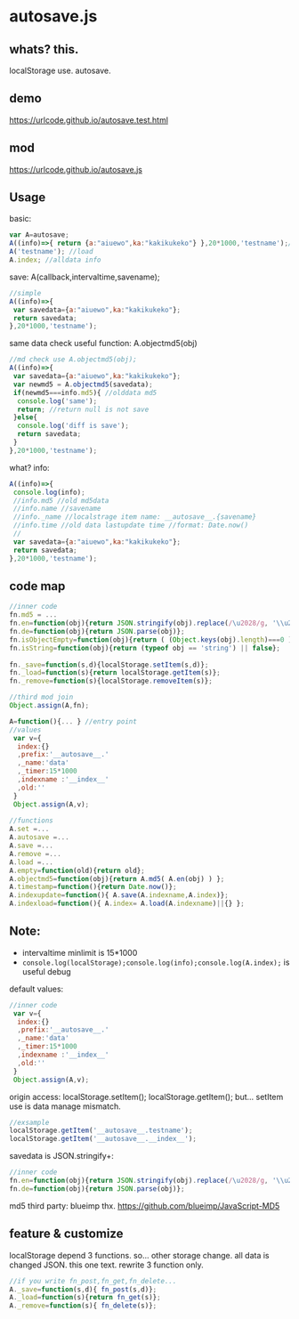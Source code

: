 # autosave.js
## whats? this.
 localStorage use. autosave.
## demo
https://urlcode.github.io/autosave.test.html

## mod
https://urlcode.github.io/autosave.js

## Usage
basic:
```js
var A=autosave;
A((info)=>{ return {a:"aiuewo",ka:"kakikukeko"} },20*1000,'testname');//save
A('testname'); //load
A.index; //alldata info
```
save: A(callback,intervaltime,savename);
```js
//simple
A((info)=>{
 var savedata={a:"aiuewo",ka:"kakikukeko"};
 return savedata;
},20*1000,'testname');
```
same data check useful function: A.objectmd5(obj)
```js
//md check use A.objectmd5(obj);
A((info)=>{
 var savedata={a:"aiuewo",ka:"kakikukeko"};
 var newmd5 = A.objectmd5(savedata);
 if(newmd5===info.md5){ //olddata md5
  console.log('same');
  return; //return null is not save
 }else{
  console.log('diff is save');
  return savedata;
 }
},20*1000,'testname');

```
what? info:
```js
A((info)=>{
 console.log(info);
 //info.md5 //old md5data
 //info.name //savename
 //info._name //localstrage item name: __autosave__.{savename} 
 //info.time //old data lastupdate time //format: Date.now() 
 //
 var savedata={a:"aiuewo",ka:"kakikukeko"};
 return savedata;
},20*1000,'testname');

```

## code map
```js
//inner code
fn.md5 = ...
fn.en=function(obj){return JSON.stringify(obj).replace(/\u2028/g, '\\u2028').replace(/\u2029/g, '\\u2029')};
fn.de=function(obj){return JSON.parse(obj)};
fn.isObjectEmpty=function(obj){return ( (Object.keys(obj).length)===0 )?true:false};
fn.isString=function(obj){return (typeof obj == 'string') || false};
 
fn._save=function(s,d){localStorage.setItem(s,d)};
fn._load=function(s){return localStorage.getItem(s)};
fn._remove=function(s){localStorage.removeItem(s)};

//third mod join
Object.assign(A,fn);

A=function(){... } //entry point
//values
 var v={
  index:{}
  ,prefix:'__autosave__.'
  ,_name:'data'
  ,_timer:15*1000
  ,indexname :'__index__'
  ,old:''
 }
 Object.assign(A,v);
 
//functions
A.set =...
A.autosave =...
A.save =...
A.remove =...
A.load =...
A.empty=function(old){return old}; 
A.objectmd5=function(obj){return A.md5( A.en(obj) ) };
A.timestamp=function(){return Date.now()};
A.indexupdate=function(){ A.save(A.indexname,A.index)};
A.indexload=function(){ A.index= A.load(A.indexname)||{} };
```

## Note:
 - intervaltime minlimit is 15*1000
 - ```console.log(localStorage);console.log(info);console.log(A.index);``` is useful debug
 
default values:
```js
//inner code
 var v={
  index:{}
  ,prefix:'__autosave__.'
  ,_name:'data'
  ,_timer:15*1000
  ,indexname :'__index__'
  ,old:''
 }
 Object.assign(A,v);
```
origin access:
localStorage.setItem(); localStorage.getItem();
but... setItem use is data manage mismatch.
```js
//exsample
localStorage.getItem('__autosave__.testname');
localStorage.getItem('__autosave__.__index__');
```
savedata is JSON.stringify+:
```js
//inner code
fn.en=function(obj){return JSON.stringify(obj).replace(/\u2028/g, '\\u2028').replace(/\u2029/g, '\\u2029')};
fn.de=function(obj){return JSON.parse(obj)};
```

md5 third party: blueimp thx.
https://github.com/blueimp/JavaScript-MD5

## feature & customize
localStorage depend 3 functions. so... other storage change.
all data is changed JSON. this one text.
rewrite 3 function only.
```js
//if you write fn_post,fn_get,fn_delete...
A._save=function(s,d){ fn_post(s,d)};
A._load=function(s){return fn_get(s)};
A._remove=function(s){ fn_delete(s)};
```
